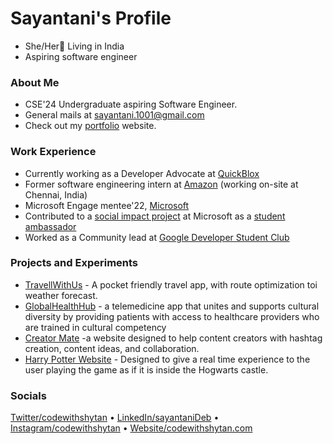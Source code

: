 # Sayantani's Profile

- She/Her📍 Living in India
- Aspiring software engineer

### About Me

- CSE'24 Undergraduate aspiring Software Engineer.
- General mails at [sayantani.1001@gmail.com](mailto:sayantani.1001@gmail.com)
- Check out my [portfolio](https://codewithshytan.netlify.app/) website.

### Work Experience

- Currently working as a Developer Advocate at [QuickBlox](https://quickblox.com/)
- Former software engineering intern at [Amazon](https://www.amazon.com/) (working on-site at Chennai, India)
- Microsoft Engage mentee'22, [Microsoft](https://www.microsoft.com/en-in)
- Contributed to a [social impact project](https://www.credly.com/badges/e2f30f42-7a40-497d-a365-a205fd9dfe3c/linked_in_profile) at Microsoft as a [student ambassador](https://mvp.microsoft.com/studentambassadors)
- Worked as a Community lead at [Google Developer Student Club](https://developers.google.com/community/gdsc)

### Projects and Experiments

- [TravellWithUs](https://travellwith02.netlify.app/) - A pocket friendly travel app, with route optimization toi weather forecast.
- [GlobalHealthHub](https://global-health-hub.netlify.app/) -  a telemedicine app that unites and supports cultural diversity by providing patients with access to healthcare providers who are trained in cultural competency
- [Creator Mate](https://creatormate.netlify.app/) -a website designed to help content creators with hashtag creation, content ideas, and collaboration.
- [Harry Potter Website](https://sayantanideb.github.io/Harry-Potter/) - Designed to give a real time experience to the user playing the game as if it is inside the Hogwarts castle.



### Socials

[Twitter/codewithshytan](https://twitter.com/codewithshytan) &bullet; [LinkedIn/sayantaniDeb](https://www.linkedin.com/in/sayantani-deb-035794200/") &bullet; [Instagram/codewithshytan](https://www.instagram.com/sayantani.codes/") &bullet; [Website/codewithshytan.com](https://codewithshytan.netlify.app) 
